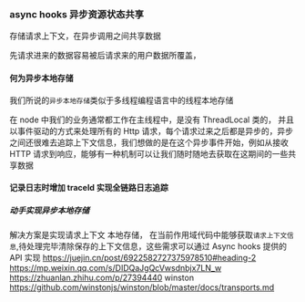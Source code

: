 ### async hooks 异步资源状态共享

存储请求上下文，在异步调用之间共享数据

先请求进来的数据容易被后请求来的用户数据所覆盖，

#### 何为异步本地存储

我们所说的`异步本地存储`类似于多线程编程语言中的线程本地存储

在 node 中我们的业务通常都工作在主线程中，是没有 ThreadLocal 类的，
并且以事件驱动的方式来处理所有的 Http 请求，每个请求过来之后都是异步的，异步之间还很难去追踪上下文信息，我们想做的是在这个异步事件开始，例如从接收 HTTP 请求到响应，能够有一种机制可以让我们随时随地去获取在这期间的一些共享数据

#### 记录日志时增加 traceId 实现全链路日志追踪

##### 动手实现异步本地存储

解决方案是实现请求上下文 本地存储， 在当前作用域代码中能够获取`请求上下文信息`,待处理完毕清除保存的上下文信息，这些需求可以通过 Async hooks 提供的 API 实现
https://juejin.cn/post/6922582727375978510#heading-2
https://mp.weixin.qq.com/s/DIDQaJgQcVwsdnbjx7LN_w
https://zhuanlan.zhihu.com/p/27394440
winston
https://github.com/winstonjs/winston/blob/master/docs/transports.md
